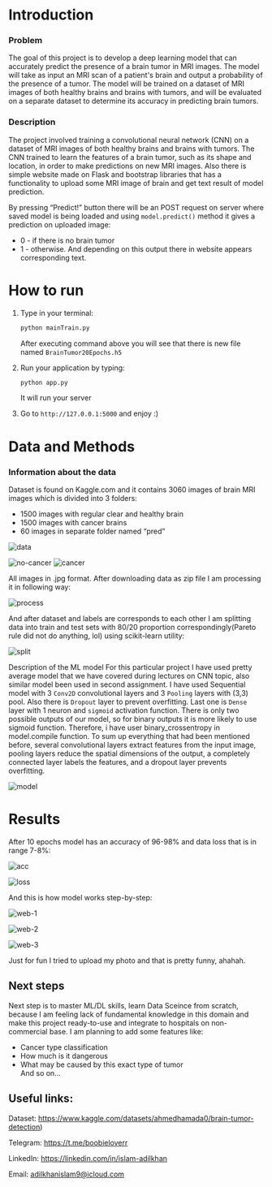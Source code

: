 # Introduction

### Problem

The goal of this project is to develop a deep learning model that can accurately predict the presence of a brain tumor in MRI images. The model will take as input an MRI scan of a patient's brain and output a probability of the presence of a tumor. The model will be trained on a dataset of MRI images of both healthy brains and brains with tumors, and will be evaluated on a separate dataset to determine its accuracy in predicting brain tumors.


### Description
The project involved training a convolutional neural network (CNN) on a dataset of MRI images of both healthy brains and brains with tumors. The CNN trained to learn the features of a brain tumor, such as its shape and location, in order to make predictions on new MRI images. Also there is simple website made on Flask and bootstrap libraries that has a functionality to upload some MRI image of brain and get text result of model prediction.

By pressing “Predict!” button there will be an POST request on server where saved model is being loaded and using `model.predict()` method it gives a prediction on uploaded image:

- 0 - if there is no brain tumor
- 1 - otherwise.
And depending on this output there in website appears corresponding text.


# How to run

1. Type in your terminal:

   ```bash
   python mainTrain.py
   ```

   After executing command above you will see that there is new file named `BrainTumor20Epochs.h5`


2. Run your application by typing:

   ```bash
   python app.py
   ```
   It will run your server

3. Go to `http://127.0.0.1:5000` and enjoy :)

# Data and Methods

### Information about the data

Dataset is found on Kaggle.com and it contains 3060 images of brain MRI images which is divided into 3 folders:

- 1500 images with regular clear and healthy brain
- 1500 images with cancer brains
- 60 images in separate folder named “pred”

![data](readme/data-diagram.png)

![no-cancer](readme/no-cancer-image.jpg)
![cancer](readme/cancer-image.jpg)

All images in .jpg format.
After downloading data as zip file I am processing it in following way:

![process](readme/data-process.png)

And after dataset and labels are corresponds to each other I am splitting data into train and test sets with 80/20 proportion correspondingly(Pareto rule did not do anything, lol) using scikit-learn utility:

![split](readme/divide.png)

Description of the ML model
For this particular project I have used pretty average model that we have covered during lectures on CNN topic, also similar model been used in second assignment.
I have used Sequential model with 3 `Conv2D` convolutional layers and 3 `Pooling` layers with (3,3) pool. Also there is `Dropout` layer to prevent overfitting. Last one is `Dense` layer with 1 neuron and `sigmoid` activation function. There is only two possible outputs of our model, so for binary outputs it is more likely to use sigmoid function. Therefore, i have user binary_crossentropy in model.compile function.
To sum up everything that had been mentioned before, several convolutional layers extract features from the input image, pooling layers reduce the spatial dimensions of the output, a completely connected layer labels the features, and a dropout layer prevents overfitting.

![model](readme/model.png)

# Results

After 10 epochs model has an accuracy of 96-98% and data loss that is in range 7-8%:

![acc](readme/acc_plot.png)

![loss](readme/loss_plot.png)

And this is how model works step-by-step:

![web-1](readme/web-1.png)

![web-2](readme/web-2.png)

![web-3](readme/web-3.png)

Just for fun I tried to upload my photo and that is pretty funny, ahahah.


## Next steps

Next step is to master ML/DL skills, learn Data Sceince from scratch, because I am feeling lack of fundamental knowledge in this domain and make this project ready-to-use and integrate to hospitals on non-commercial base. I am planning to add some features like:
-  Cancer type classification
-  How much is it dangerous
-  What may be caused by this exact type of tumor  
And so on...

## Useful links:

Dataset: https://www.kaggle.com/datasets/ahmedhamada0/brain-tumor-detection)

Telegram:
<https://t.me/boobieloverr>

LinkedIn:
<https://linkedin.com/in/islam-adilkhan>

Email:
adilkhanislam9@icloud.com
